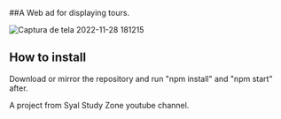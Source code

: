 ##A Web ad for displaying tours.

![Captura de tela 2022-11-28 181215](https://user-images.githubusercontent.com/68788167/204381872-af905df4-8a28-4acd-99bd-bcf8829ecfe9.jpg)


## How to install
Download or mirror the repository and run "npm install" and "npm start" after.

A project from Syal Study Zone youtube channel.
